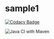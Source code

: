 # sample1

[![Codacy Badge](https://api.codacy.com/project/badge/Grade/0344037eb25c4f71a26e10d1bcbc01c7)](https://app.codacy.com/gh/smita1198/sample1?utm_source=github.com&utm_medium=referral&utm_content=smita1198/sample1&utm_campaign=Badge_Grade)

![Java CI with Maven](https://github.com/smita1198/sample1/workflows/Java%20CI%20with%20Maven/badge.svg?branch=master)
